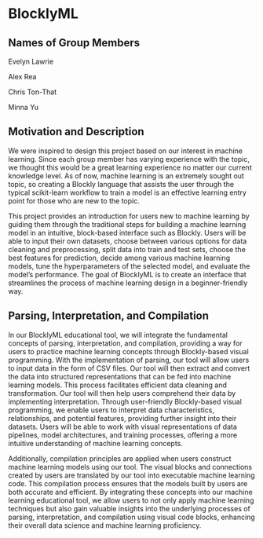 # BlocklyML

## Names of Group Members
Evelyn Lawrie

Alex Rea

Chris Ton-That

Minna Yu

## Motivation and Description
We were inspired to design this project based on our interest in machine learning. Since each group member has varying experience with the topic, we thought this would be a great learning experience no matter our current knowledge level. As of now, machine learning is an extremely sought out topic, so creating a Blockly language that assists the user through the typical scikit-learn workflow to train a model is an effective learning entry point for those who are new to the topic.

This project provides an introduction for users new to machine learning by guiding them through the traditional steps for building a machine learning model in an intuitive, block-based interface such as Blockly. Users will be able to input their own datasets, choose between various options for data cleaning and preprocessing, split data into train and test sets, choose the best features for prediction, decide among various machine learning models, tune the hyperparameters of the selected model, and evaluate the model’s performance. The goal of BlocklyML is to create an interface that streamlines the process of machine learning design in a beginner-friendly way. 

## Parsing, Interpretation, and Compilation

In our BlocklyML educational tool, we will integrate the fundamental concepts of parsing, interpretation, and compilation, providing a way for users to practice machine learning concepts through Blockly-based visual programming. With the implementation of parsing, our tool will allow users to input data in the form of CSV files. Our tool will then extract and convert the data into structured representations that can be fed into machine learning models. This process facilitates efficient data cleaning and transformation. Our tool will then help users comprehend their data by implementing interpretation. Through user-friendly Blockly-based visual programming, we enable users to interpret data characteristics, relationships, and potential features, providing further insight into their datasets. Users will be able to work with visual representations of data pipelines, model architectures, and training processes, offering a more intuitive understanding of machine learning concepts.

Additionally, compilation principles are applied when users construct machine learning models using our tool. The visual blocks and connections created by users are translated by our tool into executable machine learning code. This compilation process ensures that the models built by users are both accurate and efficient. By integrating these concepts into our machine learning educational tool, we allow users to not only apply machine learning techniques but also gain valuable insights into the underlying processes of parsing, interpretation, and compilation using visual code blocks, enhancing their overall data science and machine learning proficiency.
